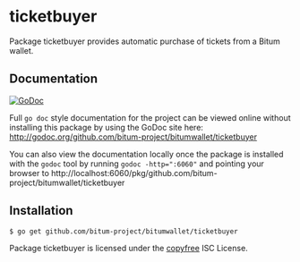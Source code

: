 ticketbuyer
===========

Package ticketbuyer provides automatic purchase of tickets from a Bitum wallet.

## Documentation

[![GoDoc](https://godoc.org/github.com/bitum-project/bitumwallet/ticketbuyer?status.png)](http://godoc.org/github.com/bitum-project/bitumwallet/ticketbuyer)

Full `go doc` style documentation for the project can be viewed online without
installing this package by using the GoDoc site here:
http://godoc.org/github.com/bitum-project/bitumwallet/ticketbuyer

You can also view the documentation locally once the package is installed with
the `godoc` tool by running `godoc -http=":6060"` and pointing your browser to
http://localhost:6060/pkg/github.com/bitum-project/bitumwallet/ticketbuyer

## Installation

```bash
$ go get github.com/bitum-project/bitumwallet/ticketbuyer
```

Package ticketbuyer is licensed under the [copyfree](http://copyfree.org) ISC
License.
